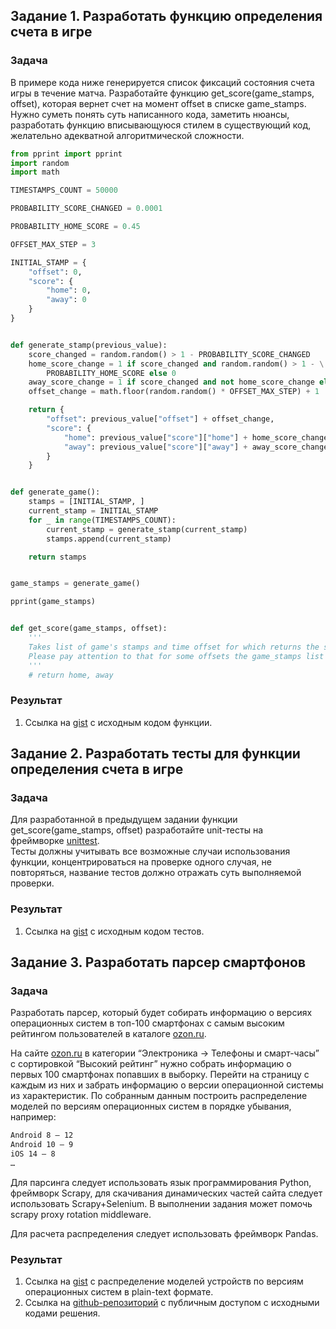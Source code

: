 ## Задание 1. Разработать функцию определения счета в игре

### Задача

В примере кода ниже генерируется список фиксаций состояния счета игры в течение матча.
Разработайте функцию get_score(game_stamps, offset), которая вернет счет на момент offset в списке game_stamps.
Нужно суметь понять суть написанного кода, заметить нюансы, разработать функцию вписывающуюся стилем в существующий код, желательно адекватной алгоритмической сложности.


```Python
from pprint import pprint
import random
import math

TIMESTAMPS_COUNT = 50000

PROBABILITY_SCORE_CHANGED = 0.0001

PROBABILITY_HOME_SCORE = 0.45

OFFSET_MAX_STEP = 3

INITIAL_STAMP = {
    "offset": 0,
    "score": {
        "home": 0,
        "away": 0
    }
}


def generate_stamp(previous_value):
    score_changed = random.random() > 1 - PROBABILITY_SCORE_CHANGED
    home_score_change = 1 if score_changed and random.random() > 1 - \
        PROBABILITY_HOME_SCORE else 0
    away_score_change = 1 if score_changed and not home_score_change else 0
    offset_change = math.floor(random.random() * OFFSET_MAX_STEP) + 1

    return {
        "offset": previous_value["offset"] + offset_change,
        "score": {
            "home": previous_value["score"]["home"] + home_score_change,
            "away": previous_value["score"]["away"] + away_score_change
        }
    }


def generate_game():
    stamps = [INITIAL_STAMP, ]
    current_stamp = INITIAL_STAMP
    for _ in range(TIMESTAMPS_COUNT):
        current_stamp = generate_stamp(current_stamp)
        stamps.append(current_stamp)

    return stamps


game_stamps = generate_game()

pprint(game_stamps)


def get_score(game_stamps, offset):
    '''
    Takes list of game's stamps and time offset for which returns the scores for the home and away teams.
    Please pay attention to that for some offsets the game_stamps list may not contain     scores.
    '''
    # return home, away
```

### Результат

1. Ссылка на [gist](https://gist.github.com/) с исходным кодом функции.

## Задание 2. Разработать тесты для функции определения счета в игре

### Задача

Для разработанной в предыдущем задании функции get_score(game_stamps, offset) разработайте unit-тесты на фреймворке [unittest](https://docs.python.org/3/library/unittest.html).  
Тесты должны учитывать все возможные случаи использования функции, концентрироваться на проверке одного случая, не повторяться, название тестов должно отражать суть выполняемой проверки.

### Результат

1. Ссылка на [gist](https://gist.github.com/) с исходным кодом тестов.

## Задание 3. Разработать парсер смартфонов

### Задача

Разработать парсер, который будет собирать информацию о версиях операционных систем в топ-100 смартфонах с самым высоким рейтингом пользователей в каталоге [ozon.ru](http://ozon.ru/).

На сайте [ozon.ru](http://ozon.ru/) в категории “Электроника -> Телефоны и смарт-часы” с сортировкой “Высокий рейтинг” нужно собрать информацию о первых 100 смартфонах попавших в выборку. Перейти на страницу с каждым из них и забрать информацию о версии операционной системы из характеристик. По собранным данным построить распределение моделей по версиям операционных систем в порядке убывания, например:

```txt
Android 8 — 12
Android 10 — 9
iOS 14 — 8
…
```

Для парсинга следует использовать язык программирования Python, фреймворк Scrapy, для скачивания динамических частей сайта следует использовать Scrapy+Selenium. В выполнении задания может помочь scrapy proxy rotation middleware.

Для расчета распределения следует использовать фреймворк Pandas.

### Результат

1. Ссылка на [gist](https://gist.github.com/) с распределение моделей устройств по версиям операционных систем в plain-text формате.
2. Ссылка на [github-репозиторий](https://github.com/) с публичным доступом с исходными кодами решения.
